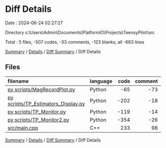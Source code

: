 # Diff Details

Date : 2024-06-24 02:27:27

Directory c:\\Users\\Admin\\Documents\\PlatformIO\\Projects\\TeensyPilot\\src

Total : 5 files,  -507 codes, -33 comments, -123 blanks, all -663 lines

[Summary](results.md) / [Details](details.md) / [Diff Summary](diff.md) / Diff Details

## Files
| filename | language | code | comment | blank | total |
| :--- | :--- | ---: | ---: | ---: | ---: |
| [py scripts/MagRecordPlot.py](/py%20scripts/MagRecordPlot.py) | Python | -65 | -73 | -40 | -178 |
| [py scripts/TP_Estimators_Display.py](/py%20scripts/TP_Estimators_Display.py) | Python | -202 | -18 | -49 | -269 |
| [py scripts/TP_Monitor.py](/py%20scripts/TP_Monitor.py) | Python | -119 | -14 | -35 | -168 |
| [py scripts/TP_Monitor2.py](/py%20scripts/TP_Monitor2.py) | Python | -354 | -26 | -68 | -448 |
| [src/main.cpp](/src/main.cpp) | C++ | 233 | 98 | 69 | 400 |

[Summary](results.md) / [Details](details.md) / [Diff Summary](diff.md) / Diff Details